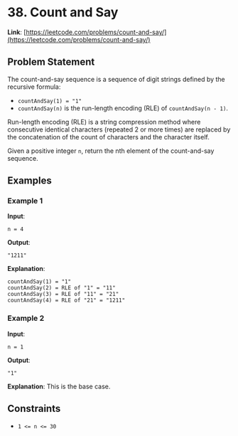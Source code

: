 # 38. Count and Say

**Link**: [https://leetcode.com/problems/count-and-say/](https://leetcode.com/problems/count-and-say/)

## Problem Statement

The count-and-say sequence is a sequence of digit strings defined by the recursive formula:

- `countAndSay(1) = "1"`
- `countAndSay(n)` is the run-length encoding (RLE) of `countAndSay(n - 1)`.

Run-length encoding (RLE) is a string compression method where consecutive identical characters (repeated 2 or more times) are replaced by the concatenation of the count of characters and the character itself.

Given a positive integer `n`, return the nth element of the count-and-say sequence.

## Examples

### Example 1

**Input**:
```
n = 4
```
**Output**:
```
"1211"
```
**Explanation**:
```
countAndSay(1) = "1"
countAndSay(2) = RLE of "1" = "11"
countAndSay(3) = RLE of "11" = "21"
countAndSay(4) = RLE of "21" = "1211"
```

### Example 2

**Input**:
```
n = 1
```
**Output**:
```
"1"
```
**Explanation**:
This is the base case.

## Constraints

- `1 <= n <= 30`
